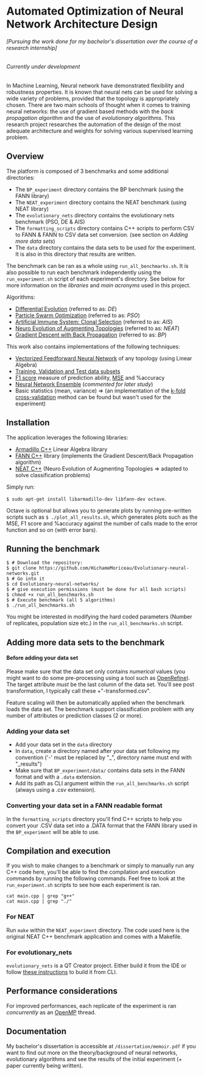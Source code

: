 # Automated Optimization of Neural Network Architecture Design 
###### [Pursuing the work done for my bachelor's dissertation over the course of a research internship]
###### *Currently under development*

In Machine Learning, Neural network have demonstrated flexibility and robustness properties. It is known that neural nets can be used for solving a wide variety of problems, provided that the topology is appropriately chosen. There are two main schools of thought when it comes to training neural networks: the use of gradient based methods with the *back propagation algorithm* and the use of *evolutionary algorithms*. This research project researches the automation of the design of the most adequate architecture and weights for solving various supervised learning problem.

## Overview
The platform is composed of 3 benchmarks and some additional directories:
 - The `BP_experiment` directory contains the BP benchmark (using the FANN library)
 - The `NEAT_experiment` directory contains the NEAT benchmark (using NEAT library)
 - The `evolutionary_nets` directory contains the evolutionary nets benchmark (PSO, DE & AIS)
 - The `formatting_scripts` directory contains C++ scripts to perform CSV to FANN & FANN to CSV data set conversion. (see section on *Adding more data sets*)
 - The `data` directory contains the data sets to be used for the experiment. It is also in this directory that results are written. 

The benchmark can be ran as a whole using `run_all_benchmarks.sh`. It is also possible to run each benchmark independently using the `run_experiment.sh` script of each experiment's directory. See below for more information on the *libraries* and *main acronyms* used in this project.

Algorithms:
 - [Differential Evolution](https://en.wikipedia.org/wiki/Differential_evolution) (referred to as: *DE*)
 - [Particle Swarm Optimization](https://en.wikipedia.org/wiki/Particle_swarm_optimization) (referred to as: *PSO*)
 - [Artificial Immune System: Clonal Selection](https://en.wikipedia.org/wiki/Artificial_immune_system) (referred to as: *AIS*)
 - [Neuro Evolution of Augmenting Topologies](http://nn.cs.utexas.edu/?neat-c) (referred to as: *NEAT*)
 - [Gradient Descent with Back Propagation](http://neuralnetworksanddeeplearning.com/chap2.html) (referred to as: *BP*)

This work also contains implementations of the following techniques:
 - [Vectorized Feedforward Neural Network](https://en.wikipedia.org/wiki/Feedforward_neural_network) of any topology (using Linear Algebra)
 - [Training, Validation and Test data subsets](https://class.coursera.org/ml-005/lecture/61)
 - [F1 score](https://en.wikipedia.org/wiki/F1_score) measure of prediction ability, [MSE](https://en.wikipedia.org/wiki/Mean_squared_error) and %accuracy
 - [Neural Network Ensemble](http://www.sciencedirect.com/science/article/pii/S000437020200190X) (*commented for later study*)
 - Basic statistics (mean, variance) => (an implementation of the [k-fold cross-validation](https://en.wikipedia.org/wiki/Cross-validation_(statistics)) method can be found but wasn't used for the experiment)

## Installation
The application leverages the following libraries:

 - [Armadillo C++](http://arma.sourceforge.net/) Linear Algebra library 
 - [FANN C++](http://leenissen.dk/fann/wp/) library (implements the Gradient Descent/Back Propagation algorithm)
 - [NEAT C++](http://nn.cs.utexas.edu/?neat-c) (Neuro Evolution of Augmenting Topologies => adapted to solve classification problems)

Simply run:

`$ sudo apt-get install libarmadillo-dev libfann-dev octave`. 

Octave is optional but allows you to generate plots by running pre-written scripts such as `$ ./plot_all_results.sh`, which generates plots such as the MSE, F1 score and %accuracy against the number of calls made to the error function and so on (with error bars).

## Running the benchmark


```
$ # Download the repository:
$ git clone https://github.com/HichameMoriceau/Evolutionary-neural-networks.git
$ # Go into it
$ cd Evolutionary-neural-networks/
$ # give execution permissions (must be done for all bash scripts)
$ chmod +x run_all_benchmarks.sh
$ # Execute benchmark (all 5 algorithms)
$ ./run_all_benchmarks.sh
```

You might be interested in modifying the hard coded parameters (Number of replicates, population size etc.) in the `run_all_benchmarks.sh` script.

## Adding more data sets to the benchmark

#### Before adding your data set

Please make sure that the data set only contains *numerical* values (you might want to do some pre-processing using a tool such as [OpenRefine](http://openrefine.org/)). The target attribute *must* be the last column of the data set. You'll see post transformation, I typically call these <name>+"-transformed.csv". 

Feature scaling will then be automatically applied when the benchmark loads the data set. The benchmark support classification problem with any number of attributes or prediction classes (2 or more).

### Adding your data set

 - Add your data set in the `data` directory 
 - In `data`, create a directory named after your data set following my convention ('-' must be replaced by "_", directory name must end with "_results")
 - Make sure that `BP_experiment/data/` contains data sets in the FANN format and with a `.data` extension.
 - Add its path as CLI argument within the `run_all_benchmarks.sh` script (always using a .csv extension).


### Converting your data set in a FANN readable format

In the `formatting_scripts` directory you'll find C++ scripts to help you convert your .CSV data set into a .DATA format that the FANN library used in the `BP_experiment` will be able to use.



## Compilation and execution

If you wish to make changes to a benchmark or simply to manually run any C++ code here, you'll be able to find the compilation and execution commands by running the following commands. Feel free to look at the `run_experiment.sh` scripts to see how each experiment is ran.

```
cat main.cpp | grep "g++"
cat main.cpp | grep "./"
```

### For NEAT

Run `make` within the `NEAT_experiment` directory. The code used here is the original NEAT C++ benchmark application and comes with a Makefile.

### For evolutionary_nets

`evolutionary_nets` is a QT Creator project. Either build it from the IDE or follow [these instructions](http://stackoverflow.com/questions/19206462/compile-a-qt-project-from-command-line) to build it from CLI.

## Performance considerations

For improved performances, each replicate of the experiment is ran *concurrently* as an [OpenMP](http://openmp.org/wp/) thread.

## Documentation

My bachelor's dissertation is accessible at `/dissertation/memoir.pdf` if you want to find out more on the theory/background of neural networks, evolutionary algorithms and see the results of the initial experiment (+ paper currently being written).